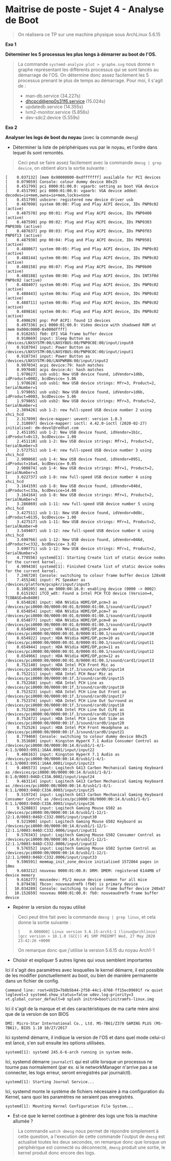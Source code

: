 # Maitrise de poste - Sujet 4 - Analyse de Boot

> On réalisera ce TP sur une machine physique sous ArchLinux 5.6.15

**Exo 1**

**Déterminer les 5 processus les plus longs à démarrer au boot de l'OS.**

> La commande `systemd-analyze plot > graphe.svg` nous donne n graphe représentant les différents processus qui se sont lancés au démarrage de l'OS.
> On détermine donc assez facilement les 5 processus prenant le plus de temps au démarrage.
> Pour moi, il s'agit de :
> - man-db.service (34.227s)
> - dhcpcd@enp0s31f6.service (15.024s)
> - updatedb.service (14.355s)
> - lvm2-monitor.service (5.856s)
> - dev-sdc2.device (5.559s)


**Exo 2**

**Analyser les logs de boot du noyau** (avec la commande `dmesg`)

 - Déterminer la liste de périphériques vus par le noyau, et l'ordre dans lequel ils sont remontés.

> Ceci peut se faire assez facilement avec la commande `dmesg | grep device`, on obtient alors la sortie suivante : 
```
[    0.037132] [mem 0x90000000-0xdfffffff] available for PCI devices
[    0.079059] Console: colour dummy device 80x25
[    0.451799] pci 0000:01:00.0: vgaarb: setting as boot VGA device
[    0.451799] pci 0000:01:00.0: vgaarb: VGA device added: decodes=io+mem,owns=io+mem,locks=none
[    0.451799] usbcore: registered new device driver usb
[    0.487090] system 00:00: Plug and Play ACPI device, IDs PNP0c02 (active)
[    0.487570] pnp 00:01: Plug and Play ACPI device, IDs PNP0400 (active)
[    0.487599] pnp 00:02: Plug and Play ACPI device, IDs PNP0303 PNP030b (active)
[    0.487637] pnp 00:03: Plug and Play ACPI device, IDs PNP0f03 PNP0f13 (active)
[    0.487930] pnp 00:04: Plug and Play ACPI device, IDs PNP0501 (active)
[    0.488067] system 00:05: Plug and Play ACPI device, IDs PNP0c02 (active)
[    0.488144] system 00:06: Plug and Play ACPI device, IDs PNP0c02 (active)
[    0.488158] pnp 00:07: Plug and Play ACPI device, IDs PNP0b00 (active)
[    0.488188] system 00:08: Plug and Play ACPI device, IDs INT3f0d PNP0c02 (active)
[    0.488407] system 00:09: Plug and Play ACPI device, IDs PNP0c02 (active)
[    0.488443] system 00:0a: Plug and Play ACPI device, IDs PNP0c02 (active)
[    0.488711] system 00:0b: Plug and Play ACPI device, IDs PNP0c02 (active)
[    0.489816] system 00:0c: Plug and Play ACPI device, IDs PNP0c02 (active)
[    0.490629] pnp: PnP ACPI: found 13 devices
[    0.497336] pci 0000:01:00.0: Video device with shadowed ROM at [mem 0x000c0000-0x000dffff]
[    0.910265] fb0: EFI VGA frame buffer device
[    0.910669] input: Sleep Button as /devices/LNXSYSTM:00/LNXSYBUS:00/PNP0C0E:00/input/input0
[    0.910704] input: Power Button as /devices/LNXSYSTM:00/LNXSYBUS:00/PNP0C0C:00/input/input1
[    0.910734] input: Power Button as /devices/LNXSYSTM:00/LNXPWRBN:00/input/input2
[    0.997034] acpi device:79: hash matches
[    0.997040] acpi device:4c: hash matches
[    1.978627] usb usb1: New USB device found, idVendor=1d6b, idProduct=0002, bcdDevice= 5.06
[    1.978628] usb usb1: New USB device strings: Mfr=3, Product=2, SerialNumber=1
[    1.979865] usb usb2: New USB device found, idVendor=1d6b, idProduct=0003, bcdDevice= 5.06
[    1.979865] usb usb2: New USB device strings: Mfr=3, Product=2, SerialNumber=1
[    2.309426] usb 1-2: new full-speed USB device number 2 using xhci_hcd
[    2.317899] device-mapper: uevent: version 1.0.3
[    2.318097] device-mapper: ioctl: 4.42.0-ioctl (2020-02-27) initialised: dm-devel@redhat.com
[    2.451105] usb 1-2: New USB device found, idVendor=1b1c, idProduct=0c13, bcdDevice= 1.00
[    2.451110] usb 1-2: New USB device strings: Mfr=1, Product=2, SerialNumber=3
[    2.572751] usb 1-4: new full-speed USB device number 3 using xhci_hcd
[    2.900868] usb 1-4: New USB device found, idVendor=0951, idProduct=16a4, bcdDevice= 0.05
[    2.900874] usb 1-4: New USB device strings: Mfr=1, Product=2, SerialNumber=3
[    3.022737] usb 1-8: new full-speed USB device number 4 using xhci_hcd
[    3.164159] usb 1-8: New USB device found, idVendor=046d, idProduct=c33a, bcdDevice=14.00
[    3.164164] usb 1-8: New USB device strings: Mfr=1, Product=2, SerialNumber=3
[    3.286069] usb 1-11: new full-speed USB device number 5 using xhci_hcd
[    3.427511] usb 1-11: New USB device found, idVendor=0d8c, idProduct=0135, bcdDevice= 1.00
[    3.427517] usb 1-11: New USB device strings: Mfr=1, Product=2, SerialNumber=0
[    3.549407] usb 1-12: new full-speed USB device number 6 using xhci_hcd
[    3.690766] usb 1-12: New USB device found, idVendor=046d, idProduct=c332, bcdDevice= 3.02
[    3.690771] usb 1-12: New USB device strings: Mfr=1, Product=2, SerialNumber=3
[    4.770556] systemd[1]: Starting Create list of static device nodes for the current kernel...
[    4.909438] systemd[1]: Finished Create list of static device nodes for the current kernel.
[    7.246720] Console: switching to colour frame buffer device 128x48
[    7.455246] input: PC Speaker as /devices/platform/pcspkr/input/input5
[    8.100205] mei_me 0000:00:16.0: enabling device (0000 -> 0002)
[    8.615192] iTCO_wdt: Found a Intel PCH TCO device (Version=4, TCOBASE=0x0400)
[    8.654828] input: HDA NVidia HDMI/DP,pcm=3 as /devices/pci0000:00/0000:00:01.0/0000:01:00.1/sound/card1/input7
[    8.654854] input: HDA NVidia HDMI/DP,pcm=7 as /devices/pci0000:00/0000:00:01.0/0000:01:00.1/sound/card1/input8
[    8.654877] input: HDA NVidia HDMI/DP,pcm=8 as /devices/pci0000:00/0000:00:01.0/0000:01:00.1/sound/card1/input9
[    8.654899] input: HDA NVidia HDMI/DP,pcm=9 as /devices/pci0000:00/0000:00:01.0/0000:01:00.1/sound/card1/input10
[    8.654922] input: HDA NVidia HDMI/DP,pcm=10 as /devices/pci0000:00/0000:00:01.0/0000:01:00.1/sound/card1/input11
[    8.654944] input: HDA NVidia HDMI/DP,pcm=11 as /devices/pci0000:00/0000:00:01.0/0000:01:00.1/sound/card1/input12
[    8.654966] input: HDA NVidia HDMI/DP,pcm=12 as /devices/pci0000:00/0000:00:01.0/0000:01:00.1/sound/card1/input13
[    8.752140] input: HDA Intel PCH Front Mic as /devices/pci0000:00/0000:00:1f.3/sound/card0/input14
[    8.752211] input: HDA Intel PCH Rear Mic as /devices/pci0000:00/0000:00:1f.3/sound/card0/input15
[    8.752268] input: HDA Intel PCH Line as /devices/pci0000:00/0000:00:1f.3/sound/card0/input16
[    8.752323] input: HDA Intel PCH Line Out Front as /devices/pci0000:00/0000:00:1f.3/sound/card0/input17
[    8.752374] input: HDA Intel PCH Line Out Surround as /devices/pci0000:00/0000:00:1f.3/sound/card0/input18
[    8.752396] input: HDA Intel PCH Line Out CLFE as /devices/pci0000:00/0000:00:1f.3/sound/card0/input19
[    8.752472] input: HDA Intel PCH Line Out Side as /devices/pci0000:00/0000:00:1f.3/sound/card0/input20
[    8.752526] input: HDA Intel PCH Front Headphone as /devices/pci0000:00/0000:00:1f.3/sound/card0/input21
[    8.779460] Console: switching to colour dummy device 80x25
[    9.351680] input: Kingston HyperX 7.1 Audio Consumer Control as /devices/pci0000:00/0000:00:14.0/usb1/1-4/1-4:1.3/0003:0951:16A4.0001/input/input22
[    9.406163] input: Kingston HyperX 7.1 Audio as /devices/pci0000:00/0000:00:14.0/usb1/1-4/1-4:1.3/0003:0951:16A4.0001/input/input23
[    9.406573] input: Logitech G413 Carbon Mechanical Gaming Keyboard as /devices/pci0000:00/0000:00:14.0/usb1/1-8/1-8:1.0/0003:046D:C33A.0002/input/input24
[    9.463114] input: Logitech G413 Carbon Mechanical Gaming Keyboard as /devices/pci0000:00/0000:00:14.0/usb1/1-8/1-8:1.1/0003:046D:C33A.0003/input/input25
[    9.519724] input: Logitech G413 Carbon Mechanical Gaming Keyboard Consumer Control as /devices/pci0000:00/0000:00:14.0/usb1/1-8/1-8:1.1/0003:046D:C33A.0003/input/input26
[    9.520883] input: Logitech Gaming Mouse G502 as /devices/pci0000:00/0000:00:14.0/usb1/1-12/1-12:1.0/0003:046D:C332.0005/input/input30
[    9.521900] input: Logitech Gaming Mouse G502 Keyboard as /devices/pci0000:00/0000:00:14.0/usb1/1-12/1-12:1.1/0003:046D:C332.0006/input/input31
[    9.576343] input: Logitech Gaming Mouse G502 Consumer Control as /devices/pci0000:00/0000:00:14.0/usb1/1-12/1-12:1.1/0003:046D:C332.0006/input/input32
[    9.576552] input: Logitech Gaming Mouse G502 System Control as /devices/pci0000:00/0000:00:14.0/usb1/1-12/1-12:1.1/0003:046D:C332.0006/input/input33
[    9.596591] memmap_init_zone_device initialised 1572864 pages in 10ms
[    9.603212] nouveau 0000:01:00.0: DRM: DMEM: registered 6144MB of device memory
[    9.616277] mousedev: PS/2 mouse device common for all mice
[    9.879438] fbcon: nouveaudrmfb (fb0) is primary device
[   10.034289] Console: switching to colour frame buffer device 240x67
[   10.152659] nouveau 0000:01:00.0: fb0: nouveaudrmfb frame buffer device
```

 - Repérer la version du noyau utilisé
 
> Ceci peut être fait avec la commande `dmesg | grep linux`, et cela donne la sortie suivante : 
> ```
> [    0.000000] Linux version 5.6.15-arch1-1 (linux@archlinux) (gcc version > 10.1.0 (GCC)) #1 SMP PREEMPT Wed, 27 May 2020 23:42:26 +0000
> ```
> On remarque donc que j'utilise la version 5.6.15 du noyau Arch1-1
> 

 - Choisir et expliquer 5 autres lignes qui vous semblent importantes

Ici il s'agit des paramètres avec lesquelles le kernel démarre, il est possible de les modifier ponctuellement au boot, ou bien de manière permanente dans un fichier de config.
```
Command line: root=UUID=7b8b5b44-2f58-44c1-8768-ff15ec09691f rw quiet loglevel=3 systemd.show_status=false udev.log-priority=3 vt.global_cursor_default=0 splash initrd=boot\initramfs-linux.img
```

Ici il s'agit de la marque et et des caractéristiques de ma carte mère ainsi que de la version de son BIOS
```
DMI: Micro-Star International Co., Ltd. MS-7B61/Z370 GAMING PLUS (MS-7B61), BIOS 1.10 10/27/2017
```

Ici systemd démarre, il indique la version de l'OS et dans quel mode celui-ci est lancé, s'en suit ensuite les options utilisées.
```
systemd[1]: systemd 245.6-6-arch running in system mode.
```

Ici, systemd démarre `journalctl` qui est utile lorsque un processus ne tourne pas normalement (par ex. si le networkManager n'arrive pas a se connecter, les logs erreur, seront enregistrés par journalctl).
```
systemd[1]: Starting Journal Service...
```

Ici, systemd monte le système de fichiers nécessaire à ma configuration du Kernel, sans quoi les paramètres ne seraient pas enregistrés.
```
systemd[1]: Mounting Kernel Configuration File System...
```

 - Est-ce que le kernel continue à générer des logs une fois la machine allumée ?

> La commande `watch dmesg` nous permet de répondre simplement à cette question, a l'execution de cette commande l'output de `dmesg` est actualisé toutes les deux secondes, on remarque donc que lorsque un périphérique est connecté ou déconnecté, `dmesg` produit une sortie, le kernel produit donc encore des logs.
